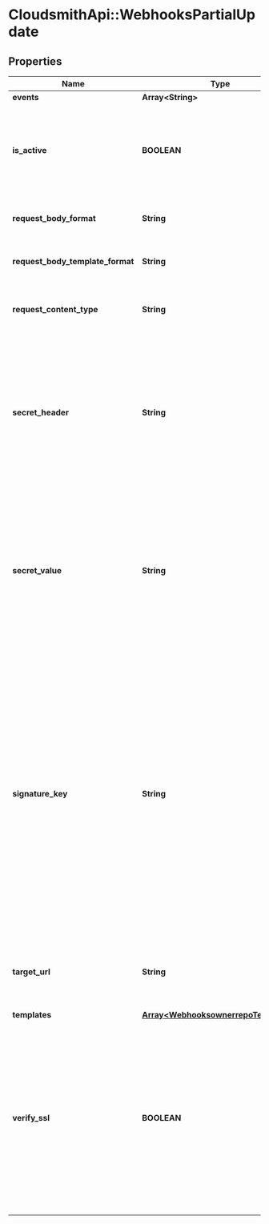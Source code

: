# CloudsmithApi::WebhooksPartialUpdate

## Properties
Name | Type | Description | Notes
------------ | ------------- | ------------- | -------------
**events** | **Array&lt;String&gt;** | None | [optional] 
**is_active** | **BOOLEAN** | If enabled, the webhook will trigger on events and send payloads to the configured target URL. | [optional] 
**request_body_format** | **String** | The format of the payloads for webhook requests. | [optional] 
**request_body_template_format** | **String** | The format of the payloads for webhook requests. | [optional] 
**request_content_type** | **String** | The value that will be sent for the &#39;Content Type&#39; header.  | [optional] 
**secret_header** | **String** | The header to send the predefined secret in. This must be unique from existing headers or it won&#39;t be sent. You can use this as a form of authentication on the endpoint side. | [optional] 
**secret_value** | **String** | The value for the predefined secret (note: this is treated as a passphrase and is encrypted when we store it). You can use this as a form of authentication on the endpoint side. | [optional] 
**signature_key** | **String** | The value for the signature key - This is used to generate an HMAC-based hex digest of the request body, which we send as the X-Cloudsmith-Signature header so that you can ensure that the request wasn&#39;t modified by a malicious party (note: this is treated as a passphrase and is encrypted when we store it). | [optional] 
**target_url** | **String** | The destination URL that webhook payloads will be POST&#39;ed to. | [optional] 
**templates** | [**Array&lt;WebhooksownerrepoTemplates&gt;**](WebhooksownerrepoTemplates.md) | None | [optional] 
**verify_ssl** | **BOOLEAN** | If enabled, SSL certificates is verified when webhooks are sent. It&#39;s recommended to leave this enabled as not verifying the integrity of SSL certificates leaves you susceptible to Man-in-the-Middle (MITM) attacks. | [optional] 


